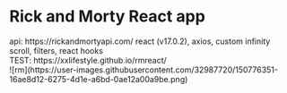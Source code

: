 <h1>Rick and Morty React app</h1>
api: https://rickandmortyapi.com/
react (v17.0.2), axios, custom infinity scroll, filters, react hooks 
<br />
TEST: https://xxlifestyle.github.io/rmreact/
<br />
![rm](https://user-images.githubusercontent.com/32987720/150776351-16ae8d12-6275-4d1e-a6bd-0ae12a00a9be.png)
